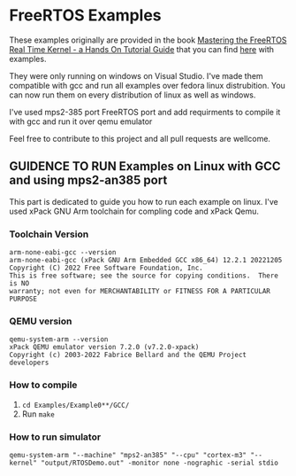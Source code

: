 # FreeRTOS Examples
These examples originally are provided in the book [Mastering the FreeRTOS Real Time Kernel - a Hands On Tutorial Guide](https://www.freertos.org/fr-content-src/uploads/2018/07/161204_Mastering_the_FreeRTOS_Real_Time_Kernel-A_Hands-On_Tutorial_Guide.pdf) that you can find [here](https://www.freertos.org/Documentation/RTOS_book.html) with examples.
<p>They were only running on windows on Visual Studio. I've made them compatible with gcc and run all examples over fedora linux distrubition. You can now run them on every distribution of linux as well as windows.</p>
<p>I've used mps2-385 port FreeRTOS port and add requirments to compile it with gcc and run it over qemu emulator</p>
<p>Feel free to contribute to this project and all pull requests are wellcome.</p>

## GUIDENCE TO RUN Examples on Linux with GCC and using mps2-an385 port

<p>This part is dedicated to guide you how to run each example on linux. 
I've used xPack GNU Arm toolchain for compling code and xPack Qemu. </p>

### Toolchain Version
```
arm-none-eabi-gcc --version
arm-none-eabi-gcc (xPack GNU Arm Embedded GCC x86_64) 12.2.1 20221205
Copyright (C) 2022 Free Software Foundation, Inc.
This is free software; see the source for copying conditions.  There is NO
warranty; not even for MERCHANTABILITY or FITNESS FOR A PARTICULAR PURPOSE
```

### QEMU version
```
qemu-system-arm --version
xPack QEMU emulator version 7.2.0 (v7.2.0-xpack)
Copyright (c) 2003-2022 Fabrice Bellard and the QEMU Project developers
```

### How to compile
1. `cd Examples/Example0**/GCC/`
2. Run `make`

### How to run simulator
`qemu-system-arm "--machine" "mps2-an385" "--cpu" "cortex-m3" "--kernel" "output/RTOSDemo.out" -monitor none -nographic -serial stdio`
